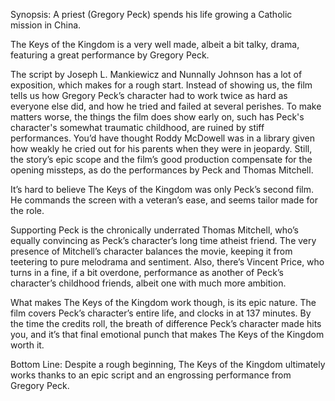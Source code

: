 Synopsis: A priest (Gregory Peck) spends his life growing a Catholic mission in China.

The Keys of the Kingdom is a very well made, albeit a bit talky, drama, featuring a great performance by Gregory Peck.

The script by Joseph L. Mankiewicz and Nunnally Johnson has a lot of exposition, which makes for a rough start. Instead of showing us, the film tells us how Gregory Peck’s character had to work twice as hard as everyone else did, and how he tried and failed at several perishes.  To make matters worse, the things the film does show early on, such has Peck's character's somewhat traumatic childhood, are ruined by stiff performances.  You’d have thought Roddy McDowell was in a library given how weakly he cried out for his parents when they were in jeopardy.  Still, the story’s epic scope and the film’s good production compensate for the opening missteps, as do the performances by Peck and Thomas Mitchell.

It’s hard to believe The Keys of the Kingdom was only Peck’s second film.  He commands the screen with a veteran’s ease, and seems tailor made for the role. 

Supporting Peck is the chronically underrated Thomas Mitchell, who’s equally convincing as Peck’s character’s long time atheist friend.  The very presence of Mitchell’s character balances the movie, keeping it from teetering to pure melodrama and sentiment.  Also, there’s Vincent Price, who turns in a fine, if a bit overdone, performance as another of Peck’s character’s childhood friends, albeit one with much more ambition.

What makes The Keys of the Kingdom work though, is its epic nature.  The film covers Peck’s character’s entire life, and clocks in at 137 minutes.  By the time the credits roll, the breath of difference Peck’s character made hits you, and it’s that final emotional punch that makes The Keys of the Kingdom worth it.

Bottom Line: Despite a rough beginning, The Keys of the Kingdom ultimately works thanks to an epic script and an engrossing performance from Gregory Peck.